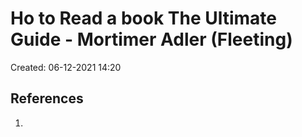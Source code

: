 # Ho to Read a book The Ultimate Guide - Mortimer Adler (Fleeting)
Created: 06-12-2021 14:20

## References
1. 